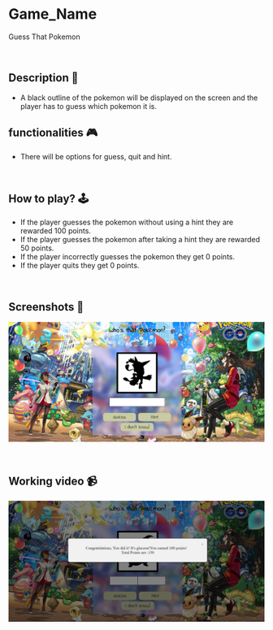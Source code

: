 # **Game_Name** 
Guess That Pokemon

<br>

## **Description 📃**
<!-- add your game description here  -->
- A black outline of the pokemon will be displayed on the screen and the player has to guess which pokemon it is.


## **functionalities 🎮**
<!-- add functionalities over here -->
- There will be options for guess, quit and hint.
<br>

## **How to play? 🕹️**
<!-- add the steps how to play games -->
- If the player guesses the pokemon without using a hint they are rewarded 100 points.
- If the player guesses the pokemon after taking a hint they are rewarded 50 points.
- If the player incorrectly guesses the pokemon they get 0 points.
- If the player quits they get 0 points.

<br>

## **Screenshots 📸**

<!-- add your screenshots like this -->
<!-- ![image](url) -->
![Guess That Pokemon](./assests/pokemon1.png)

<br>

## **Working video 📹**
<!-- add your working video over here -->
![Guess That Pokemon](./assests/pokemon3.png)